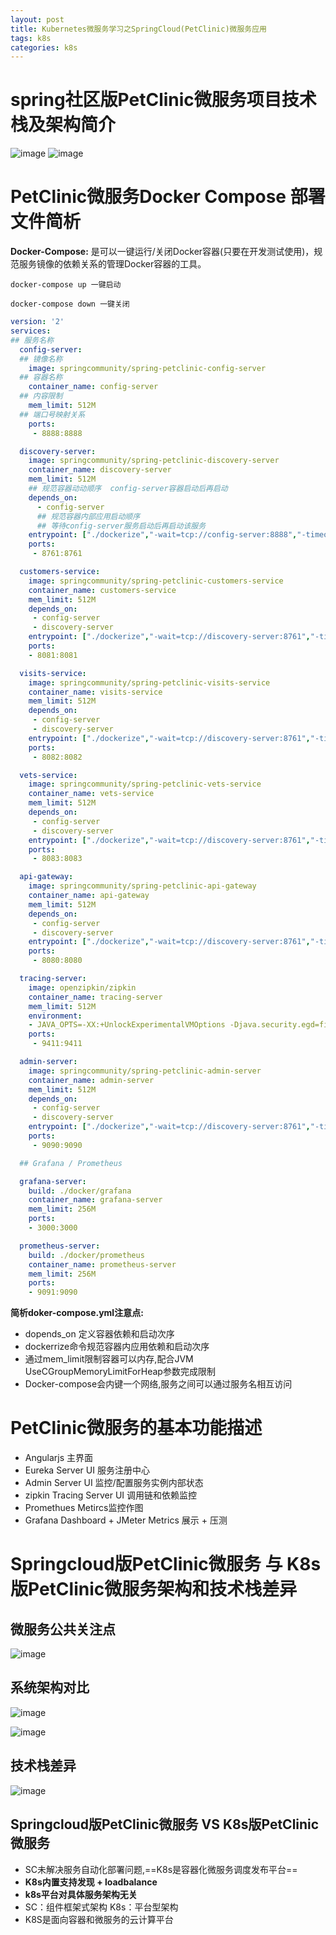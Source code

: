 ```yaml
---
layout: post
title: Kubernetes微服务学习之SpringCloud(PetClinic)微服务应用
tags: k8s
categories: k8s
---
```

# spring社区版PetClinic微服务项目技术栈及架构简介
![image](http://oss.longmarch.work/k8s-1-1.png)
![image](http://oss.longmarch.work/k8s-1-2.png)

# PetClinic微服务Docker Compose 部署文件简析
**Docker-Compose:**
是可以一键运行/关闭Docker容器(只要在开发测试使用)，规范服务镜像的依赖关系的管理Docker容器的工具。

    docker-compose up 一键启动

    docker-compose down 一键关闭
```yaml
version: '2'
services:
## 服务名称
  config-server:
  ## 镜像名称
    image: springcommunity/spring-petclinic-config-server
  ## 容器名称  
    container_name: config-server
  ## 内容限制    
    mem_limit: 512M
  ## 端口号映射关系    
    ports:
     - 8888:8888

  discovery-server:
    image: springcommunity/spring-petclinic-discovery-server
    container_name: discovery-server
    mem_limit: 512M
    ## 规范容器动动顺序  config-server容器启动后再启动
    depends_on:
      - config-server
      ## 规范容器内部应用启动顺序
      ## 等待config-server服务启动后再启动该服务 
    entrypoint: ["./dockerize","-wait=tcp://config-server:8888","-timeout=60s","--","java", "-XX:+UnlockExperimentalVMOptions", "-XX:+UseCGroupMemoryLimitForHeap", "-Djava.security.egd=file:/dev/./urandom","-jar","/app.jar"]
    ports:
     - 8761:8761

  customers-service:
    image: springcommunity/spring-petclinic-customers-service
    container_name: customers-service
    mem_limit: 512M
    depends_on:
     - config-server
     - discovery-server
    entrypoint: ["./dockerize","-wait=tcp://discovery-server:8761","-timeout=60s","--","java", "-XX:+UnlockExperimentalVMOptions", "-XX:+UseCGroupMemoryLimitForHeap", "-Djava.security.egd=file:/dev/./urandom","-jar","/app.jar"]
    ports:
    - 8081:8081

  visits-service:
    image: springcommunity/spring-petclinic-visits-service
    container_name: visits-service
    mem_limit: 512M
    depends_on:
     - config-server
     - discovery-server
    entrypoint: ["./dockerize","-wait=tcp://discovery-server:8761","-timeout=60s","--","java", "-XX:+UnlockExperimentalVMOptions", "-XX:+UseCGroupMemoryLimitForHeap", "-Djava.security.egd=file:/dev/./urandom","-jar","/app.jar"]
    ports:
     - 8082:8082

  vets-service:
    image: springcommunity/spring-petclinic-vets-service
    container_name: vets-service
    mem_limit: 512M
    depends_on:
     - config-server
     - discovery-server
    entrypoint: ["./dockerize","-wait=tcp://discovery-server:8761","-timeout=60s","--","java", "-XX:+UnlockExperimentalVMOptions", "-XX:+UseCGroupMemoryLimitForHeap", "-Djava.security.egd=file:/dev/./urandom","-jar","/app.jar"]
    ports:
     - 8083:8083

  api-gateway:
    image: springcommunity/spring-petclinic-api-gateway
    container_name: api-gateway
    mem_limit: 512M
    depends_on:
     - config-server
     - discovery-server
    entrypoint: ["./dockerize","-wait=tcp://discovery-server:8761","-timeout=60s","--","java", "-XX:+UnlockExperimentalVMOptions", "-XX:+UseCGroupMemoryLimitForHeap", "-Djava.security.egd=file:/dev/./urandom","-jar","/app.jar"]
    ports:
     - 8080:8080

  tracing-server:
    image: openzipkin/zipkin
    container_name: tracing-server
    mem_limit: 512M
    environment:
    - JAVA_OPTS=-XX:+UnlockExperimentalVMOptions -Djava.security.egd=file:/dev/./urandom
    ports:
     - 9411:9411

  admin-server:
    image: springcommunity/spring-petclinic-admin-server
    container_name: admin-server
    mem_limit: 512M
    depends_on:
     - config-server
     - discovery-server
    entrypoint: ["./dockerize","-wait=tcp://discovery-server:8761","-timeout=60s","--","java", "-XX:+UnlockExperimentalVMOptions", "-XX:+UseCGroupMemoryLimitForHeap", "-Djava.security.egd=file:/dev/./urandom","-jar","/app.jar"]
    ports:
     - 9090:9090

  ## Grafana / Prometheus

  grafana-server:
    build: ./docker/grafana
    container_name: grafana-server
    mem_limit: 256M
    ports:
    - 3000:3000

  prometheus-server:
    build: ./docker/prometheus
    container_name: prometheus-server
    mem_limit: 256M
    ports:
    - 9091:9090

```

**简析doker-compose.yml注意点:**

- dopends_on 定义容器依赖和启动次序
- dockerrize命令规范容器内应用依赖和启动次序
- 通过mem_limit限制容器可以内存,配合JVM UseCGroupMemoryLimitForHeap参数完成限制
- Docker-compose会内键一个网络,服务之间可以通过服务名相互访问

# PetClinic微服务的基本功能描述
- Angularjs 主界面
- Eureka Server UI 服务注册中心
- Admin Server UI 监控/配置服务实例内部状态
- zipkin Tracing Server UI 调用链和依赖监控
- Promethues Metircs监控作图
- Grafana Dashboard + JMeter Metrics 展示 + 压测


# Springcloud版PetClinic微服务 与 K8s版PetClinic微服务架构和技术栈差异

## 微服务公共关注点
![image](http://oss.longmarch.work/k8s-1-3.png)

## 系统架构对比

![image](http://oss.longmarch.work/k8s-1-4.png)

![image](http://oss.longmarch.work/k8s-1-7.png)

## 技术栈差异

![image](http://oss.longmarch.work/k8s-1-6.png)

## Springcloud版PetClinic微服务 VS K8s版PetClinic微服务
- SC未解决服务自动化部署问题,==K8s是容器化微服务调度发布平台==
- **K8s内置支持发现 + loadbalance**
- **k8s平台对具体服务架构无关**
- SC：组件框架式架构 K8s：平台型架构
- K8S是面向容器和微服务的云计算平台




